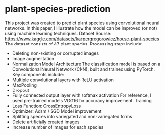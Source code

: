 # plant-species-prediction
This project was created to predict plant species using convolutional neural networks. In this paper, I illustrate how the model can be improved (or not) using machine learning techniques.
Dataset
Sourse: https://www.kaggle.com/datasets/kacpergregorowicz/house-plant-species
The dataset consists of 47 plant species.
Processing steps include:
* Deleting non-existing or corrupted images
* Image augmentation 
* Normalization 
Model Architecture
The classification model is based on a Convolutional Neural Network (CNN), built and trained using PyTorch. Key components include:
* Multiple convolutional layers with ReLU activation
* MaxPooling 
* Dropout 
* Fully connected output layer with softmax activation
For reference, I used pre-trained models VGG16 for accuracy improvement.
Training
* Loss Function: CrossEntropyLoss
* Optimizer: Adam / SGD
Model improvement 
* Splitting species into variegated and non-variegated forms
* Delete artificially created images
* Increase number of images for each species



